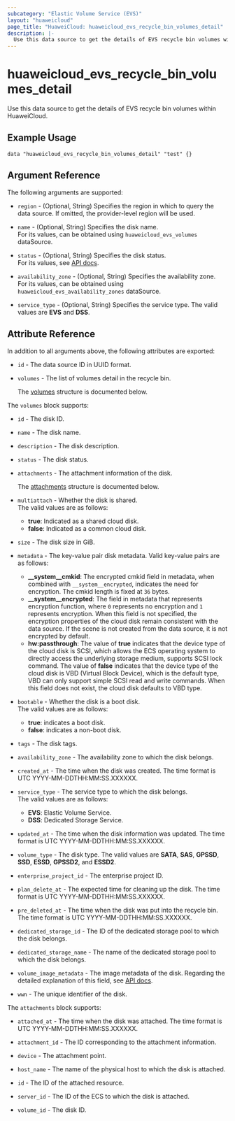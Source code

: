 ```yaml
---
subcategory: "Elastic Volume Service (EVS)"
layout: "huaweicloud"
page_title: "HuaweiCloud: huaweicloud_evs_recycle_bin_volumes_detail"
description: |-
  Use this data source to get the details of EVS recycle bin volumes within HuaweiCloud.
---
```


# huaweicloud_evs_recycle_bin_volumes_detail

Use this data source to get the details of EVS recycle bin volumes within HuaweiCloud.

## Example Usage

```hcl
data "huaweicloud_evs_recycle_bin_volumes_detail" "test" {}
```

## Argument Reference

The following arguments are supported:

* `region` - (Optional, String) Specifies the region in which to query the data source.
  If omitted, the provider-level region will be used.

* `name` - (Optional, String) Specifies the disk name.  
  For its values, can be obtained using `huaweicloud_evs_volumes` dataSource.

* `status` - (Optional, String) Specifies the disk status.  
  For its values, see [API docs](https://support.huaweicloud.com/intl/en-us/api-evs/evs_04_0040.html).

* `availability_zone` - (Optional, String) Specifies the availability zone.  
  For its values, can be obtained using `huaweicloud_evs_availability_zones` dataSource.

* `service_type` - (Optional, String) Specifies the service type. The valid values are **EVS** and **DSS**.

## Attribute Reference

In addition to all arguments above, the following attributes are exported:

* `id` - The data source ID in UUID format.

* `volumes` - The list of volumes detail in the recycle bin.

  The [volumes](#volumes_struct) structure is documented below.

<a name="volumes_struct"></a>
The `volumes` block supports:

* `id` - The disk ID.

* `name` - The disk name.

* `description` - The disk description.

* `status` - The disk status.

* `attachments` - The attachment information of the disk.

  The [attachments](#attachments_struct) structure is documented below.

* `multiattach` - Whether the disk is shared.  
  The valid values are as follows:
  + **true**: Indicated as a shared cloud disk.
  + **false**: Indicated as a common cloud disk.

* `size` - The disk size in GiB.

* `metadata` - The key-value pair disk metadata. Valid key-value pairs are as follows:
  + **__system__cmkid**: The encrypted cmkid field in metadata, when combined with `__system__encrypted`, indicates the
    need for encryption. The cmkid length is fixed at `36` bytes.
  + **__system__encrypted**: The field in metadata that represents encryption function, where `0` represents no
    encryption and `1` represents encryption. When this field is not specified, the encryption properties of the cloud
    disk remain consistent with the data source. If the scene is not created from the data source, it is not encrypted
    by default.
  + **hw:passthrough**: The value of **true** indicates that the device type of the cloud disk is SCSI, which allows the
    ECS operating system to directly access the underlying storage medium, supports SCSI lock command.
    The value of **false** indicates that the device type of the cloud disk is VBD (Virtual Block Device), which is the
    default type, VBD can only support simple SCSI read and write commands.
    When this field does not exist, the cloud disk defaults to VBD type.

* `bootable` - Whether the disk is a boot disk.  
  The valid values are as follows:
  + **true**: indicates a boot disk.
  + **false**: indicates a non-boot disk.

* `tags` - The disk tags.

* `availability_zone` - The availability zone to which the disk belongs.

* `created_at` - The time when the disk was created. The time format is UTC YYYY-MM-DDTHH:MM:SS.XXXXXX.

* `service_type` - The service type to which the disk belongs.  
  The valid values are as follows:
  + **EVS**: Elastic Volume Service.
  + **DSS**: Dedicated Storage Service.

* `updated_at` - The time when the disk information was updated. The time format is UTC YYYY-MM-DDTHH:MM:SS.XXXXXX.

* `volume_type` - The disk type. The valid values are **SATA**, **SAS**, **GPSSD**, **SSD**, **ESSD**, **GPSSD2**,
  and **ESSD2**.

* `enterprise_project_id` - The enterprise project ID.

* `plan_delete_at` - The expected time for cleaning up the disk. The time format is UTC YYYY-MM-DDTHH:MM:SS.XXXXXX.

* `pre_deleted_at` - The time when the disk was put into the recycle bin.
  The time format is UTC YYYY-MM-DDTHH:MM:SS.XXXXXX.

* `dedicated_storage_id` - The ID of the dedicated storage pool to which the disk belongs.

* `dedicated_storage_name` - The name of the dedicated storage pool to which the disk belongs.

* `volume_image_metadata` - The image metadata of the disk. Regarding the detailed explanation of this field,
  see [API docs](https://support.huaweicloud.com/intl/en-us/api-ims/ims_03_0703.html).

* `wwn` - The unique identifier of the disk.

<a name="attachments_struct"></a>
The `attachments` block supports:

* `attached_at` - The time when the disk was attached. The time format is UTC YYYY-MM-DDTHH:MM:SS.XXXXXX.

* `attachment_id` - The ID corresponding to the attachment information.

* `device` - The attachment point.

* `host_name` - The name of the physical host to which the disk is attached.

* `id` - The ID of the attached resource.

* `server_id` - The ID of the ECS to which the disk is attached.

* `volume_id` - The disk ID.
